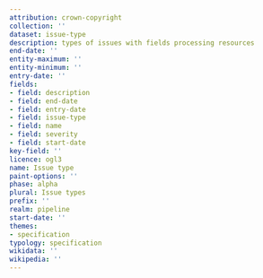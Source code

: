 ```yaml
---
attribution: crown-copyright
collection: ''
dataset: issue-type
description: types of issues with fields processing resources
end-date: ''
entity-maximum: ''
entity-minimum: ''
entry-date: ''
fields:
- field: description
- field: end-date
- field: entry-date
- field: issue-type
- field: name
- field: severity
- field: start-date
key-field: ''
licence: ogl3
name: Issue type
paint-options: ''
phase: alpha
plural: Issue types
prefix: ''
realm: pipeline
start-date: ''
themes:
- specification
typology: specification
wikidata: ''
wikipedia: ''
---
```

